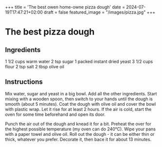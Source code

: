 +++
title = 'The best owen home-owne pizza dough'
date = 2024-07-19T17:47:21+02:00
draft = false
featured_image = "/images/pizza.jpg"
+++

# The best pizza dough

## Ingredients
1 1/2 cups warm water
2 tsp sugar
1 packed instant dried yeast
3 1/2 cups flour
2 tsp salt
2 tbsp olive oil

## Instructions
Mix water, sugar and yeast in a big bowl. Add all the other ingredients. Start mixing with a wooden spoon, then switch to your hands until the dough is smooth (about 5 minutes). Coat the dough with olive oil and cover the bowl with plastic wrap. Let it rise for at least 2 hours. If the air is cold, start the oven for some time beforehand and open its door.

Punch the air out of the dough and knead it for a bit. Preheat the over for the highest possible temperature (my oven can do 240°C). Wipe your pans with a paper towel and olive oil. Roll out the dough - it can be either thin or thick, whatever you prefer. Decorate it, then bace it for about 13 minutes.